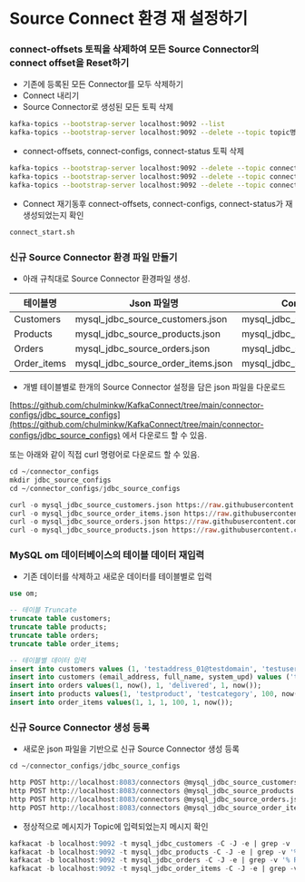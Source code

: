 # Source Connect 환경 재 설정하기

### connect-offsets 토픽을 삭제하여 모든 Source Connector의 connect offset을 Reset하기

- 기존에 등록된 모든 Connector를 모두 삭제하기
- Connect 내리기
- Source Connector로 생성된 모든 토픽 삭제

```bash
kafka-topics --bootstrap-server localhost:9092 --list
kafka-topics --bootstrap-server localhost:9092 --delete --topic topic명
```

- connect-offsets, connect-configs, connect-status 토픽 삭제

```bash
kafka-topics --bootstrap-server localhost:9092 --delete --topic connect-offsets
kafka-topics --bootstrap-server localhost:9092 --delete --topic connect-configs
kafka-topics --bootstrap-server localhost:9092 --delete --topic connect-status
```

- Connect 재기동후 connect-offsets, connect-configs, connect-status가 재 생성되었는지 확인

```bash
connect_start.sh
```

### 신규 Source Connector 환경 파일 만들기

- 아래 규칙대로 Source Connector 환경파일 생성.

| 테이블명 | Json 파일명 | Connector 명 | Topic 명 |
| --- | --- | --- | --- |
| Customers | mysql_jdbc_source_customers.json | mysql_jdbc_source_customers | mysql_jdbc_customers |
| Products | mysql_jdbc_source_products.json | mysql_jdbc_source_products | mysql_jdbc_products |
| Orders | mysql_jdbc_source_orders.json | mysql_jdbc_source_orders | mysql_jdbc_orders |
| Order_items | mysql_jdbc_source_order_items.json | mysql_jdbc_source_order_items | mysql_jdbc_order_items |

 

- 개별 테이블별로 한개의 Source Connector 설정을 담은 json 파일을 다운로드

[https://github.com/chulminkw/KafkaConnect/tree/main/connector-configs/jdbc_source_configs](https://github.com/chulminkw/KafkaConnect/tree/main/connector-configs/jdbc_source_configs) 에서 다운로드 할 수 있음. 

또는 아래와 같이 직접 curl 명령어로 다운로드 할 수 있음. 

```sql
cd ~/connector_configs
mkdir jdbc_source_configs
cd ~/connector_configs/jdbc_source_configs

curl -o mysql_jdbc_source_customers.json https://raw.githubusercontent.com/chulminkw/KafkaConnect/main/connector_configs/jdbc_source_configs/mysql_jdbc_source_customers.json
curl -o mysql_jdbc_source_order_items.json https://raw.githubusercontent.com/chulminkw/KafkaConnect/main/connector_configs/jdbc_source_configs/mysql_jdbc_source_order_items.json
curl -o mysql_jdbc_source_orders.json https://raw.githubusercontent.com/chulminkw/KafkaConnect/main/connector_configs/jdbc_source_configs/mysql_jdbc_source_orders.json
curl -o mysql_jdbc_source_products.json https://raw.githubusercontent.com/chulminkw/KafkaConnect/main/connector_configs/jdbc_source_configs/mysql_jdbc_source_products.json
```

### MySQL om 데이터베이스의 테이블 데이터 재입력

- 기존 데이터를 삭제하고 새로운 데이터를 테이블별로 입력

```sql
use om;

-- 테이블 Truncate
truncate table customers;
truncate table products;
truncate table orders;
truncate table order_items;

-- 테이블별 데이터 입력
insert into customers values (1, 'testaddress_01@testdomain', 'testuser_01', now());
insert into customers (email_address, full_name, system_upd) values ('testaddress_02@testdomain', 'testuser_02', now());
insert into orders values(1, now(), 1, 'delivered', 1, now());
insert into products values(1, 'testproduct', 'testcategory', 100, now());
insert into order_items values(1, 1, 1, 100, 1, now());
```

### 신규 Source Connector 생성 등록

- 새로운 json 파일을 기반으로 신규 Source Connector 생성 등록

```sql
cd ~/connector_configs/jdbc_source_configs

http POST http://localhost:8083/connectors @mysql_jdbc_source_customers.json
http POST http://localhost:8083/connectors @mysql_jdbc_source_products.json
http POST http://localhost:8083/connectors @mysql_jdbc_source_orders.json
http POST http://localhost:8083/connectors @mysql_jdbc_source_order_items.json
```

- 정상적으로 메시지가 Topic에 입력되었는지 메시지 확인

```sql
kafkacat -b localhost:9092 -t mysql_jdbc_customers -C -J -e | grep -v '% Received' | jq '.'
kafkacat -b localhost:9092 -t mysql_jdbc_products -C -J -e | grep -v '% Received' | jq '.'
kafkacat -b localhost:9092 -t mysql_jdbc_orders -C -J -e | grep -v '% Received' | jq '.'
kafkacat -b localhost:9092 -t mysql_jdbc_order_items -C -J -e | grep -v '% Received' | jq '.'
```
